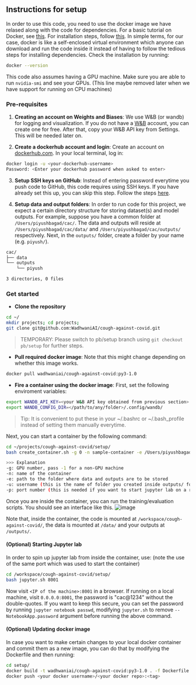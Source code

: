 ## Instructions for setup

In order to use this code, you need to use the docker image we have relased along with the code for dependencies. For a basic tutorial on Docker, see [this](https://www.tutorialspoint.com/docker/docker_overview.htm). For installation steps, follow [this](https://www.tutorialspoint.com/docker/installing_docker_on_linux.htm). In simple terms, for our case, docker is like a self-enclosed virtual environment which anyone can download and run the code inside it instead of having to follow the tedious steps for installing dependencies. Check the installation by running:

```bash
docker --version
```
This code also assumes having a GPU machine. Make sure you are able to run `nvidia-smi` and see your GPUs. (This line maybe removed later when we have support for running on CPU machines)


### Pre-requisites

1. **Creating an account on Weights and Biases**: We use W&B (or wandb) for logging and visualization. If you do not have a [W&B](https://app.wandb.ai/) account, you can create one for free. After that, copy your W&B API key from Settings. This will be needed later on.

2. **Create a dockerhub account and login**: Create an account on [dockerhub.com](https://hub.docker.com/). In your local terminal, log in:
```bash
docker login -u <your-dockerhub-username>
Password: <Enter your dockerhub password when asked to enter>
```

3. **Setup SSH keys on GitHub**: Instead of entering password everytime you push code to GitHub, this code requires using SSH keys. If you have already set this up, you can skip this step. Follow the steps [here](https://docs.github.com/en/github/authenticating-to-github/generating-a-new-ssh-key-and-adding-it-to-the-ssh-agent).
<!-- 
* Start an SSH agent: 
  ```bash
  eval `ssh-agent`
  ```
* Check if it has identities 
  ```bash
  ssh-add -l
  ```
* Generate a key pair with your email ID
  ```bash
  ssh-keygen -t rsa -b 4096 -C "piyush@wadhwaniai.org"
  ```
* Copy the contents of the file: `cat ~/.ssh/id_rsa.pub`
* Go to `github.com > Settings> Add SSH and GPG keys > Add new key`. Add a name to the key and paste the content and save it.
* Setup your credentials

  ```bash
  git config --global user.name "Piyush"
  git config --global user.email "piyush@wadhwaniai.org"
  ``` -->

4. **Setup data and output folders**: In order to run code for this project, we expect a certain directory structure for storing dataset(s) and model outputs. For example, suppose you have a common folder at `/Users/piyushbagad/cac/`. The data and outputs will reside at `/Users/piyushbagad/cac/data/` and `/Users/piyushbagad/cac/outputs/` respectively. Next, in the `outputs/` folder, create a folder by your name (e.g. `piyush/`).
```bash
cac/
├── data
└── outputs
    └── piyush

3 directories, 0 files
```


### Get started

* **Clone the repository**
```bash
cd ~/
mkdir projects; cd projects;
git clone git@github.com:WadhwaniAI/cough-against-covid.git
```

> TEMPORARY: Please switch to pb/setup branch using `git checkout pb/setup` for further steps.

* **Pull required docker image**: Note that this might change depending on whether this image works.
```bash
docker pull wadhwaniai/cough-against-covid:py3-1.0
```

* **Fire a container using the docker image**: First, set the following enviroment variables:
```bash
export WANDB_API_KEY=<your W&B API key obtained from previous section>
export WANDB_CONFIG_DIR=</path/to/any/folder>/.config/wandb/
```
> Tip: It is convenient to put these in your ~/.bashrc or ~/.bash_profile instead of setting them manually everytime.

Next, you can start a container by the following command: 
```bash
cd ~/projects/cough-against-covid/setup/
bash create_container.sh -g 0 -n sample-container -e /Users/piyushbagad/cac/ -u piyush -p 8001

>>> Explanation
-g: GPU number, pass -1 for a non-GPU machine
-n: name of the container
-e: path to the folder where data and outputs are to be stored
-u: username (this is the name of folder you created inside outputs/ folder)
-p: port number (this is needed if you want to start jupyter lab on a remote machine)
```

Once you are inside the container, you can run the training/evaluation scripts. You should see an interface like this.
![image](https://user-images.githubusercontent.com/51699359/111505444-a0de2f00-876e-11eb-9cf1-67b070446ab8.png)

Note that, inside the container, the code is mounted at `/workspace/cough-against-covid/`, the data is mounted at `/data/` and your outputs at `/outputs/`.

#### (Optional) Starting Jupyter lab
In order to spin up jupyter lab from inside the container, use: (note the use of the same port which was used to start the container)
```bash
cd /workspace/cough-against-covid/setup/
bash jupyter.sh 8001
```
Now visit `<IP of the machine>:8001` in a browser. If running on a local machine, visit `0.0.0.0:8001`, the password is "cac@1234" without the double-quotes. If you want to keep this secure, you can set the password by running `jupyter notebook passwd`, modifying `jupyter.sh` to remove `--NotebookApp.password` argument before running the above command.


#### (Optional) Updating docker image
In case you want to make certain changes to your local docker container and commit them as a new image, you can do that by modifying the Dockerfile and then running:
```bash
cd setup/
docker build -t wadhwaniai/cough-against-covid:py3-1.0 . -f Dockerfile
docker push <your docker username>/<your docker repo>:<tag>
```
